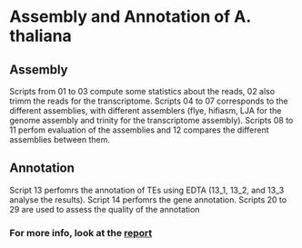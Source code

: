 # Assembly and Annotation of A. thaliana
## Assembly
Scripts from 01 to 03 compute some statistics about the reads, 02 also trimm the reads for the transcriptome. Scripts 04 to 07 corresponds to the different assemblies, with different assemblers (flye, hifiasm, LJA for the genome assembly and trinity for the transcriptome assembly). Scripts 08 to 11 perfom evaluation of the assemblies and 12 compares the different assemblies between them. 
## Annotation
Script 13 perfomrs the annotation of TEs using EDTA (13_1, 13_2, and 13_3 analyse the results). Script 14 perfomrs the gene annotation. Scripts 20 to 29 are used to assess the quality of the annotation

### For more info, look at the [report](https://github.com/lieselty/assembly-annotation-course/blob/main/Report_Assembly_Annotation_Oriane_Kopp.pdf)
